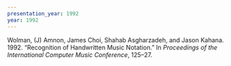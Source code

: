 ```yaml
---
presentation_year: 1992
year: 1992
---
```


Wolman, (J) Amnon, James Choi, Shahab Asgharzadeh, and Jason Kahana. 1992. “Recognition of Handwritten Music Notation.” In <i>Proceedings of the International Computer Music Conference</i>, 125–27.